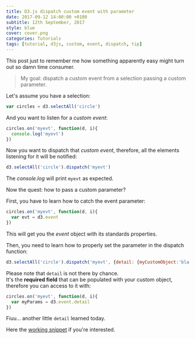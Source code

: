 ```yaml
---
title: D3.js dispatch custom event with parameter
date: 2017-09-12 14:00:00 +0100
subtitle: 12th September, 2017
style: blue
cover: cover.png
categories: Tutorials
tags: [tutorial, d3js, custom, event, dispatch, tip]
---
```


This post just to remember me how something apparently easy might turn out so damn time consumer.

> My goal: dispatch a custom event from a selection passing a custom parameter.

Let's assume you have a selection:

```javascript
var circles = d3.selectAll('circle')
```

And you want to listen for a *custom event*:

```javascript
circles.on('myevt', function(d, i){
  console.log('myevt')
})
```

<!-- main_ad -->

Now you want to dispatch that *custom event*, therefore, all the elements listening for it will be notified:

```javascript
d3.selectAll('circle').dispatch('myevt')
```

The *console.log* will print `myevt` as expected.

Now the quest: how to pass a custom parameter?

First, you have to learn how to catch the event parameter:

```javascript
circles.on('myevt', function(d, i){
  var evt = d3.event
})
```

This will get you the *event* object with its standards properties.

Then, you need to learn how to properly set the parameter in the dispatch function:

```javascript
d3.selectAll('circle').dispatch('myevt', {detail: {myCustomObject:'bla bla bla'} })
```

Please note that `detail` is not there by chance.  
It's the **required field** that can be populated with your custom object, therefore you can access to it with:

```javascript
circles.on('myevt', function(d, i){
  var myParams = d3.event.detail
})
```

Fiuu… another little `detail` learned today.

Here the [working snippet](https://codepen.io/abusedmedia/pen/zEYBmv) if you're interested.